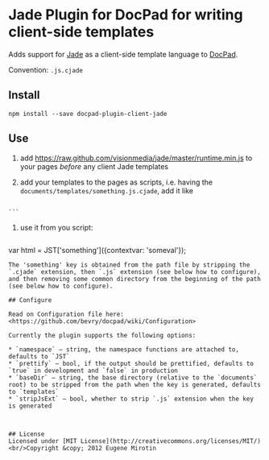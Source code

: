 # Jade Plugin for DocPad for writing client-side templates
Adds support for [Jade](http://jade-lang.com/) as a client-side template language to [DocPad](https://github.com/bevry/docpad).

Convention:  `.js.cjade`


## Install

```
npm install --save docpad-plugin-client-jade
```

## Use

1. add <https://raw.github.com/visionmedia/jade/master/runtime.min.js> to your pages _before_ any client Jade templates
1. add your templates to the pages as scripts, i.e. having the `documents/templates/something.js.cjade`, add it like

    ```
 <script src="/templates/something.js"></script>
    ```

1. use it from you script:

   ```
 var html = JST['something']({contextvar: 'someval'});
   ```
   The 'something' key is obtained from the path file by stripping the `.cjade` extension, then `.js` extension (see below how to configure), and then removing some common directory from the beginning of the path (see below how to configure).

## Configure

Read on Configuration file here: <https://github.com/bevry/docpad/wiki/Configuration>

Currently the plugin supports the following options:

* `namespace` – string, the namespace functions are attached to, defaults to `JST`
* `prettify` – bool, if the output should be prettified, defaults to `true` in development and `false` in production
* `baseDir` — string, the base directory (relative to the `documents` root) to be stripped from the path when the key is generated, defaults to `templates`
* `stripJsExt` – bool, whether to strip `.js` extension when the key is generated



## License
Licensed under [MIT License](http://creativecommons.org/licenses/MIT/)
<br/>Copyright &copy; 2012 Eugene Mirotin